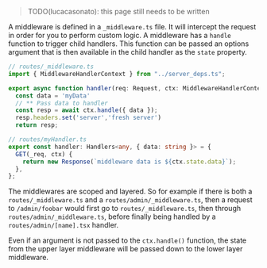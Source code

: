 > TODO(lucacasonato): this page still needs to be written

A middleware is defined in a `_middleware.ts` file. It will intercept the
request in order for you to perform custom logic. A middleware has a `handle`
function to trigger child handlers. This function can be passed an options
argument that is then available in the child handler as the `state` property.

```ts
// routes/_middleware.ts
import { MiddlewareHandlerContext } from "../server_deps.ts";

export async function handler(req: Request, ctx: MiddlewareHandlerContext) {
  const data = 'myData'
  // ** Pass data to handler 
  const resp = await ctx.handle({ data });
  resp.headers.set('server','fresh server')  
  return resp;
```

```ts
// routes/myHandler.ts
export const handler: Handlers<any, { data: string }> = {
  GET(_req, ctx) {
    return new Response(`middleware data is ${ctx.state.data}`);
  },
};
```

The middlewares are scoped and layered. So for example if there is both a
`routes/_middleware.ts` and a `routes/admin/_middleware.ts`, then a request to
`/admin/foobar` would first go to `routes/_middleware.ts`, then through
`routes/admin/_middleware.ts`, before finally being handled by a
`routes/admin/[name].tsx` handler.

Even if an argument is not passed to the `ctx.handle()` function, the state from
the upper layer middleware will be passed down to the lower layer middleware.
